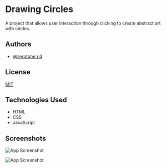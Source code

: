 
# Drawing Circles

A project that allows user interaction through clicking to create abstract art with circles.


## Authors

- [@zerotohero3](https://www.github.com/zerotohero3)


## License

[MIT](https://choosealicense.com/licenses/mit/)


## Technologies Used

- HTML
- CSS
- JavaScript


## Screenshots

![App Screenshot](https://i.imgur.com/j3676WB.png)

![App Screenshot](https://i.imgur.com/49lvapx.png)

